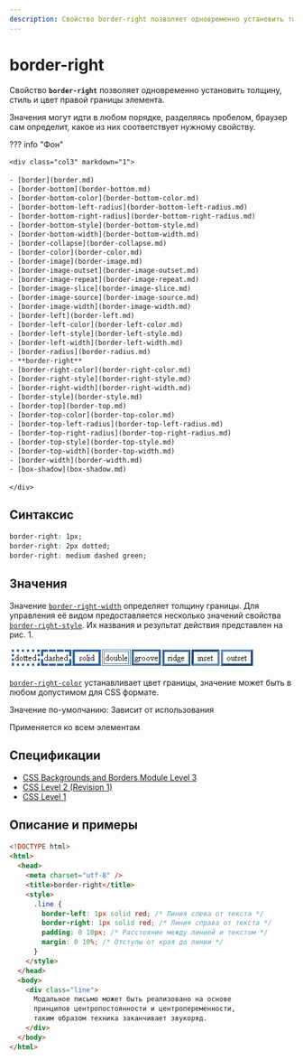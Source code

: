 ```yaml
---
description: Свойство border-right позволяет одновременно установить толщину, стиль и цвет правой границы элемента
---
```


# border-right

Свойство **`border-right`** позволяет одновременно установить толщину, стиль и цвет правой границы элемента.

Значения могут идти в любом порядке, разделяясь пробелом, браузер сам определит, какое из них соответствует нужному свойству.

??? info "Фон"

    <div class="col3" markdown="1">

    - [border](border.md)
    - [border-bottom](border-bottom.md)
    - [border-bottom-color](border-bottom-color.md)
    - [border-bottom-left-radius](border-bottom-left-radius.md)
    - [border-bottom-right-radius](border-bottom-right-radius.md)
    - [border-bottom-style](border-bottom-style.md)
    - [border-bottom-width](border-bottom-width.md)
    - [border-collapse](border-collapse.md)
    - [border-color](border-color.md)
    - [border-image](border-image.md)
    - [border-image-outset](border-image-outset.md)
    - [border-image-repeat](border-image-repeat.md)
    - [border-image-slice](border-image-slice.md)
    - [border-image-source](border-image-source.md)
    - [border-image-width](border-image-width.md)
    - [border-left](border-left.md)
    - [border-left-color](border-left-color.md)
    - [border-left-style](border-left-style.md)
    - [border-left-width](border-left-width.md)
    - [border-radius](border-radius.md)
    - **border-right**
    - [border-right-color](border-right-color.md)
    - [border-right-style](border-right-style.md)
    - [border-right-width](border-right-width.md)
    - [border-style](border-style.md)
    - [border-top](border-top.md)
    - [border-top-color](border-top-color.md)
    - [border-top-left-radius](border-top-left-radius.md)
    - [border-top-right-radius](border-top-right-radius.md)
    - [border-top-style](border-top-style.md)
    - [border-top-width](border-top-width.md)
    - [border-width](border-width.md)
    - [box-shadow](box-shadow.md)

    </div>

## Синтаксис

```css
border-right: 1px;
border-right: 2px dotted;
border-right: medium dashed green;
```

## Значения

Значение [`border-right-width`](border-right-width.md) определяет толщину границы. Для управления её видом предоставляется несколько значений свойства [`border-right-style`](border-right-style.md). Их названия и результат действия представлен на рис. 1.

![Рис.1. Стили рамок](border_style_4.png)

[`border-right-color`](border-right-color.md) устанавливает цвет границы, значение может быть в любом допустимом для CSS формате.

Значение по-умолчанию: Зависит от использования

Применяется ко всем элементам

## Спецификации

- [CSS Backgrounds and Borders Module Level 3](http://dev.w3.org/csswg/css3-background/#border-right)
- [CSS Level 2 (Revision 1)](http://www.w3.org/TR/CSS2/box.html#propdef-border-right)
- [CSS Level 1](http://www.w3.org/TR/CSS1/#border-right)

## Описание и примеры

```html
<!DOCTYPE html>
<html>
  <head>
    <meta charset="utf-8" />
    <title>border-right</title>
    <style>
      .line {
        border-left: 1px solid red; /* Линия слева от текста */
        border-right: 1px solid red; /* Линия справа от текста */
        padding: 0 10px; /* Расстояние между линией и текстом */
        margin: 0 10%; /* Отступы от края до линии */
      }
    </style>
  </head>
  <body>
    <div class="line">
      Модальное письмо может быть реализовано на основе
      принципов центропостоянности и центропеременности,
      таким образом техника заканчивает звукоряд.
    </div>
  </body>
</html>
```
